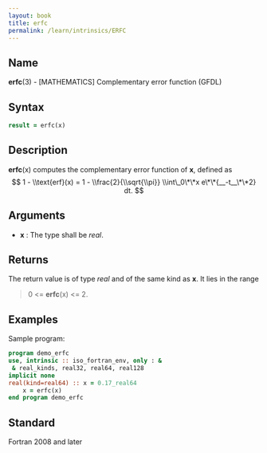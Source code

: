 ```yaml
---
layout: book
title: erfc
permalink: /learn/intrinsics/ERFC
---
```

## __Name__

__erfc__(3) - \[MATHEMATICS\] Complementary error function
(GFDL)

## __Syntax__
```fortran
result = erfc(x)
```

## __Description__

__erfc__(x) computes the complementary error function of __x__, defined as
$$ 1 - \\text{erf}(x) = 1 - \\frac{2}{\\sqrt{\\pi}} \\int\_0\*\*x
e\*\*{__-t__\*\*2} dt. $$

## __Arguments__

  - __x__
    : The type shall be _real_.

## __Returns__

The return value is of type _real_ and of the same kind as __x__. It lies in
the range

> 0 \<= __erfc__(x) \<= 2.

## __Examples__

Sample program:

```fortran
program demo_erfc
use, intrinsic :: iso_fortran_env, only : &
 & real_kinds, real32, real64, real128
implicit none
real(kind=real64) :: x = 0.17_real64
    x = erfc(x)
end program demo_erfc
```

## __Standard__

Fortran 2008 and later
